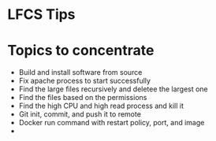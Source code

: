 # LFCS Tips

# Topics to concentrate

- Build and install software from source
- Fix apache process to start successfully
- Find the large files recursively and deletee the largest one
- Find the files based on the permissions
- Find the high CPU and high read process and kill it
- Git init, commit, and push it to remote
- Docker run command with restart policy, port, and image
-
